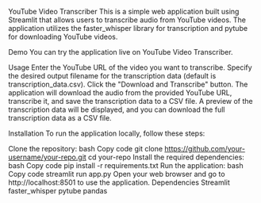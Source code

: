 YouTube Video Transcriber
This is a simple web application built using Streamlit that allows users to transcribe audio from YouTube videos. The application utilizes the faster_whisper library for transcription and pytube for downloading YouTube videos.

Demo
You can try the application live on YouTube Video Transcriber.

Usage
Enter the YouTube URL of the video you want to transcribe.
Specify the desired output filename for the transcription data (default is transcription_data.csv).
Click the "Download and Transcribe" button.
The application will download the audio from the provided YouTube URL, transcribe it, and save the transcription data to a CSV file. A preview of the transcription data will be displayed, and you can download the full transcription data as a CSV file.

Installation
To run the application locally, follow these steps:

Clone the repository:
bash
Copy code
git clone https://github.com/your-username/your-repo.git
cd your-repo
Install the required dependencies:
bash
Copy code
pip install -r requirements.txt
Run the application:
bash
Copy code
streamlit run app.py
Open your web browser and go to http://localhost:8501 to use the application.
Dependencies
Streamlit
faster_whisper
pytube
pandas

